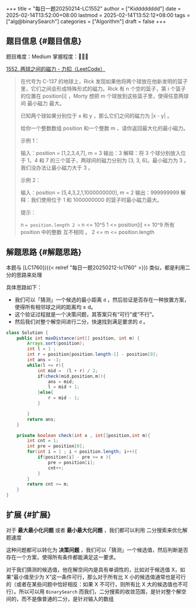 +++
title = "每日一题20250214-LC1552"
author = ["Kidddddddd"]
date = 2025-02-14T13:52:00+08:00
lastmod = 2025-02-14T13:52:12+08:00
tags = ["alg@binarySearch"]
categories = ["Algorithm"]
draft = false
+++

## 题目信息 {#题目信息}

题目难度：Medium
掌握程度：🌟🌟🌟

[1552. 两球之间的磁力 - 力扣（LeetCode）](https://leetcode.cn/problems/magnetic-force-between-two-balls/description/)

> 在代号为 C-137 的地球上，Rick 发现如果他将两个球放在他新发明的篮子里，它们之间会形成特殊形式的磁力。Rick 有 n 个空的篮子，第 i 个篮子的位置在 position[i] ，Morty 想把 m 个球放到这些篮子里，使得任意两球间 最小磁力 最大。
>
> 已知两个球如果分别位于 x 和 y ，那么它们之间的磁力为 |x - y| 。
>
> 给你一个整数数组 position 和一个整数 m ，请你返回最大化的最小磁力。
>
> 示例 1：
>
> 输入：position = [1,2,3,4,7], m = 3
> 输出：3
> 解释：将 3 个球分别放入位于 1，4 和 7 的三个篮子，两球间的磁力分别为 [3, 3, 6]。最小磁力为 3 。我们没办法让最小磁力大于 3 。
>
> 示例 2：
>
> 输入：position = [5,4,3,2,1,1000000000], m = 2
> 输出：999999999
> 解释：我们使用位于 1 和 1000000000 的篮子时最小磁力最大。
>
> 提示：
>
> n `= position.length
> 2 <` n &lt;= 10^5
> 1 &lt;= position[i] &lt;= 10^9
> 所有 position 中的整数 互不相同 。
> 2 &lt;= m &lt;= position.length


## 解题思路 {#解题思路}

本题与 [LC1760]({{< relref "每日一题20250212-lc1760" >}}) 类似，都是利用二分的思路来处理

具体思路如下：

-   我们可以「猜测」一个候选的最小距离 `d` ，然后验证是否存在一种放置方案，使得所有相邻球之间的距离均 ≥ d。
-   这个验证过程就是一个决策问题，其答案只有“可行”或“不行”。
-   然后我们对整个解空间进行二分，快速找到满足要求的 `d` 。

<!--listend-->

```java
class Solution {
    public int maxDistance(int[] position, int m) {
        Arrays.sort(position);
        int l = 1 ;
        int r = position[position.length-1] - position[0];
        int ans = -1;
        while(l <= r){
            int mid =  (l + r) / 2;
            if(check(mid,position,m)){
                ans = mid;
                l = mid + 1;
            }else{
                r = mid - 1;
            }

        }
        return ans;
    }

    private boolean check(int x , int[]position,int m){
        int cnt = 1;
        int pre = position[0];
        for(int i = 1 ; i < position.length; i++){
            if(position[i] - pre >= x ){
                pre = position[i];
                cnt++;
            }
        }
        return cnt >= m;
    }
}
```


## 扩展 {#扩展}

对于 **最大最小化问题** 或者 **最小最大化问题** ，我们都可以利用 二分搜索来优化解题速度

这种问题都可以转化为 **决策问题** ，我们可以「猜测」一个候选值，然后判断是否存在一个方案，使得所有条件都能满足这一要求。

对于我们猜测的候选值，他在解空间内是具有单调性的，比如对于候选值 X，如果“最小值至少为 X”这一条件可行，那么对于所有比 X 小的候选值通常也是可行的（或者在某些问题中恰好相反：如果 X 不可行，则所有比 X 大的候选值也不可行）。所以可以用 `BinarySearch` 而我们，二分搜索的收敛范围，是针对整个解空间的，而不是像普通的二分，是针对输入的数组
